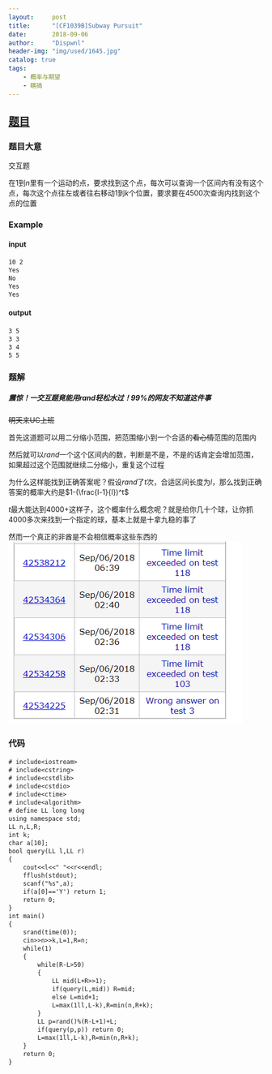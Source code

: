 ```yaml
---
layout:     post
title:      "[CF1039B]Subway Pursuit"
date:       2018-09-06
author:     "Dispwnl"
header-img: "img/used/1645.jpg"
catalog: true
tags:
    - 概率与期望
    - 瞎搞
---
```

## [题目](http://codeforces.com/problemset/problem/1039/B)
### 题目大意
交互题

在$1$到$n$里有一个运动的点，要求找到这个点，每次可以查询一个区间内有没有这个点，每次这个点往左或者往右移动$1$到$k$个位置，要求要在$4500$次查询内找到这个点的位置

### Example
#### input
```plain
10 2
Yes
No
Yes
Yes
```
#### output
```plain
3 5
3 3
3 4
5 5
```
### 题解
##### 震惊！一交互题竟能用$rand$轻松水过！$99\%$的网友不知道这件事
~~明天来UC上班~~

首先这道题可以用二分缩小范围，把范围缩小到一个合适的~~看心情~~范围的范围内

然后就可以$rand$一个这个区间内的数，判断是不是，不是的话肯定会增加范围，如果超过这个范围就继续二分缩小，重复这个过程

为什么这样能找到正确答案呢？假设$rand$了$t$次，合适区间长度为$l$，那么找到正确答案的概率大约是$1-(\frac{l-1}{l})^t$

$t$最大能达到$4000+$这样子，这个概率什么概念呢？就是给你几十个球，让你抓$4000$多次来找到一个指定的球，基本上就是十拿九稳的事了

然而一个真正的非酋是不会相信概率这些东西的![](/img/study/feiqiu.png)

### 代码
```
# include<iostream>
# include<cstring>
# include<cstdlib>
# include<cstdio>
# include<ctime>
# include<algorithm>
# define LL long long
using namespace std;
LL n,L,R;
int k;
char a[10];
bool query(LL l,LL r)
{
	cout<<l<<" "<<r<<endl;
	fflush(stdout);
	scanf("%s",a);
	if(a[0]=='Y') return 1;
	return 0;
}
int main()
{
	srand(time(0));
	cin>>n>>k,L=1,R=n;
	while(1)
	{
		while(R-L>50)
		{
			LL mid(L+R>>1);
			if(query(L,mid)) R=mid;
			else L=mid+1;
			L=max(1ll,L-k),R=min(n,R+k);
		}
		LL p=rand()%(R-L+1)+L;
		if(query(p,p)) return 0;
		L=max(1ll,L-k),R=min(n,R+k);
	}
	return 0;
}
```
